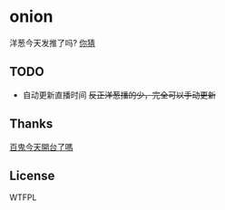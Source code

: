 # onion

洋葱今天发推了吗? [你猜](https://minatoaqua.fans)

## TODO

- 自动更新直播时间 ~~反正洋葱播的少，完全可以手动更新~~

## Thanks

[百鬼今天開台了嗎](https://nakiri.canaria.cc/)

## License

WTFPL